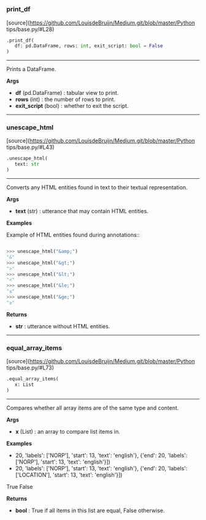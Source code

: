 #


### print_df
[source](https://github.com/LouisdeBruijn/Medium.git/blob/master/Python tips/base.py/#L28)
```python
.print_df(
   df: pd.DataFrame, rows: int, exit_script: bool = False
)
```

---
Prints a DataFrame.


**Args**

* **df** (pd.DataFrame) : tabular view to print.
* **rows** (int) : the number of rows to print.
* **exit_script** (bool) : whether to exit the script.


----


### unescape_html
[source](https://github.com/LouisdeBruijn/Medium.git/blob/master/Python tips/base.py/#L43)
```python
.unescape_html(
   text: str
)
```

---
Converts any HTML entities found in text to their textual representation.


**Args**

* **text** (str) : utterance that may contain HTML entities.


**Examples**


Example of HTML entities found during annotations::


```python

>>> unescape_html("&amp;")
"&"
>>> unescape_html("&gt;")
">"
>>> unescape_html("&lt;")
"<"
>>> unescape_html("&le;")
"≤"
>>> unescape_html("&ge;")
"≥"

```

**Returns**

* **str**  : utterance without HTML entities.


----


### equal_array_items
[source](https://github.com/LouisdeBruijn/Medium.git/blob/master/Python tips/base.py/#L73)
```python
.equal_array_items(
   x: List
)
```

---
Compares whether all array items are of the same type and content.


**Args**

* **x** (List) : an array to compare list items in.


**Examples**

* 20, 'labels': ['NORP'], 'start': 13, 'text': 'english'}, {'end': 20, 'labels': ['NORP'], 'start': 13, 'text': 'english'}])
* 20, 'labels': ['NORP'], 'start': 13, 'text': 'english'}, {'end': 20, 'labels': ['LOCATION'], 'start': 13, 'text': 'english'}])

True
False


**Returns**

* **bool**  : True if all items in this list are equal, False otherwise.

